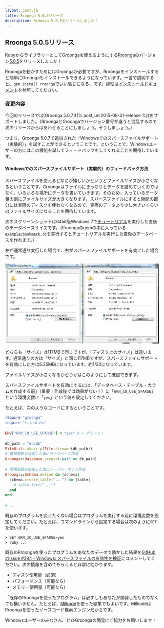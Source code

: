 ```yaml
---
layout: post.ja
title: Rroonga 5.0.5リリース
description: Rroonga 5.0.5をリリースしました！
---
```


## Rroonga 5.0.5リリース

RubyからライブラリーとしてGroongaを使えるようにする[Rroonga](http://ranguba.org/ja/#about-rroonga)のバージョン[5.0.5](http://ranguba.org/rroonga/ja/file.news.html#version-5-0-5)をリリースしました！

Rroongaを動かすためにはGroongaが必要ですが、Rroongaをインストールすると簡単にGroongaもインストールできるようになっています。一言で説明すると、`gem install rroonga`でいい感じになる、です。詳細は[インストールドキュメント](http://ranguba.org/rroonga/ja/file.install.html)を参照してください。

### 変更内容

今回のリリースでは[Groonga 5.0.7]({% post_url 2015-08-31-release %})をサポートしました。（RroongaとGroongaでバージョン番号が違うと混乱するので次のリリースからはあわせることにしましょう。そうしましょう。）

つまり、Groonga 5.0.7で追加された「Windowsでのスパースファイルサポート（実験的）」を試すことができるということです。ということで、Windowsユーザーの方にはこの機能を試してフィードバックをしてくれることを期待しています。

#### Windowsでのスパースファイルサポート（実験的）のフィードバック方法

スパースファイルを使えるとなにが嬉しいかというとファイルサイズが小さくなるということです。Groongaはファイルにきっちりとデータを詰めていくのではなく、いろいろな場所にデータを書いていきます。そのため、入っているデータ量の割にファイルサイズが大きくなります。スパースファイルにすると隙間の部分には実際のディスクを使わなくなるので、実際のデータより少し大きいくらいのファイルサイズになることを期待しています。

次のスクリーンショットは64bit版Windows 7で[チュートリアル](http://ranguba.org/rroonga/ja/file.tutorial.html)を実行した直後のデータベースサイズです。（Rroongaのgemの中に入っている[`example/bookmark.rb`](https://github.com/ranguba/rroonga/blob/master/example/bookmark.rb)を実行するとチュートリアルを実行した直後のデータベースを作れます。）

左が通常通り実行した場合で、右がスパースファイルサポートを有効にした場合です。

![チュートリアルを実行した直後のデータベースサイズ](/images/blog/ja/2015-09-11-rroonga-5.0.5/sparse.png "チュートリアルを実行した直後のデータベースサイズ")

どちらも「サイズ」は117MBで同じですが、「ディスク上のサイズ」は違います。通常通りの方は「サイズ」と同じ117MBですが、スパースファイルサポートを有効にした方は6.25MBになっています。約1/20になっています。

ファイルサイズが小さくなるかどうかはこのようにして確認できます。

スパースファイルサポートを有効にするには、「データベース・テーブル・カラムを作成する前」（重要！作成後では効果がない！）に「`GRN_IO_USE_SPARSE`」という環境変数に「`yes`」という値を設定してください。

たとえば、次のようなコードにするということです。

```ruby
require "groonga"
require "fileutils"

ENV["GRN_IO_USE_SPARSE"] = "yes" # ← ポイント！

db_path = "db/db"
FileUtils.mkdir_p(File.dirname(db_path))
# 環境変数を指定した後にデータベース作成
Groonga::Database.create(:path => db_path)

# 環境変数を指定した後にテーブル・カラム作成
Groonga::Schema.define do |schema|
  schema.create_table("...") do |table|
    # table.text("...")
  end
end

# ...
```

既存のプログラムを変えたくない場合はプログラムを実行する前に環境変数を設定してください。たとえば、コマンドラインから設定する場合は次のように`SET`を使います。

```text
> SET GRN_IO_USE_SPARSE=yes
> ruby ...
```

既存のRroongaを使ったプログラムをあなたのデータで動かした結果を[GitHubのissue #384 - Windows: スパースファイルの有効性を検証](https://github.com/groonga/groonga/issues/384)にコメントしてください。次の情報を含めてもらえると非常に助かります。

  * ディスク使用量（必須）
  * パフォーマンス（可能なら）
  * メモリー使用量（可能なら）

「既存のRroongaを使ったプログラム」は必ずしもあなたが開発したものでなくても構いません。たとえば、[Milkode](http://milkode.ongaeshi.me/)を使った結果でもよいです。MilkodeはRroongaを使ったソースコード検索エンジンだからです。

Windowsユーザーのみなさん、ぜひGroongaの開発にご協力をお願いします！
